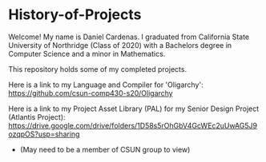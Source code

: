 # History-of-Projects
Welcome!  My name is Daniel Cardenas.  I graduated from California State University of Northridge (Class of 2020) with a Bachelors degree in Computer Science and a minor in Mathematics.

This repository holds some of my completed projects.

Here is a link to my Language and Compiler for 'Oligarchy':
https://github.com/csun-comp430-s20/Oligarchy

Here is a link to my Project Asset Library (PAL) for my Senior Design Project (Atlantis Project):
https://drive.google.com/drive/folders/1D58s5rOhGbV4GcWEc2uUwAG5J9ozqpOS?usp=sharing
- (May need to be a member of CSUN group to view)
